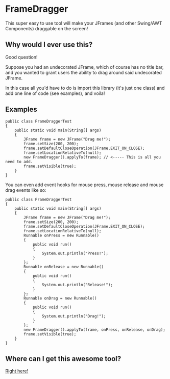 FrameDragger
============

This super easy to use tool will make your JFrames (and other Swing/AWT Components) draggable on the screen!

Why would I ever use this?
--------------------------

Good question!

Suppose you had an undecorated JFrame, which of course has no title bar, and you wanted to grant users the ability to drag around said undecorated JFrame.

In this case all you'd have to do is import this library (it's just one class) and add one line of code (see examples), and voila!

Examples
--------

    public class FrameDraggerTest
    {
        public static void main(String[] args)
        {
            JFrame frame = new JFrame("Drag me!");
            frame.setSize(200, 200);
            frame.setDefaultCloseOperation(JFrame.EXIT_ON_CLOSE);
            frame.setLocationRelativeTo(null);
            new FrameDragger().applyTo(frame); // <----- This is all you need to add.
            frame.setVisible(true);
        }
    }

You can even add event hooks for mouse press, mouse release and mouse drag events like so:

    public class FrameDraggerTest
    {
        public static void main(String[] args)
        {
            JFrame frame = new JFrame("Drag me!");
            frame.setSize(200, 200);
            frame.setDefaultCloseOperation(JFrame.EXIT_ON_CLOSE);
            frame.setLocationRelativeTo(null);
            Runnable onPress = new Runnable()
            {
                public void run()
                {
                    System.out.println("Press!");
                }
            };
            Runnable onRelease = new Runnable()
            {
                public void run()
                {
                    System.out.println("Release!");
                }
            };
            Runnable onDrag = new Runnable()
            {
                public void run()
                {
                    System.out.println("Drag!");
                }
            };
            new FrameDragger().applyTo(frame, onPress, onRelease, onDrag);
            frame.setVisible(true);
        }
    }
    
Where can I get this awesome tool?
----------------------------------

[Right here!](http://moomoohk.minelord.com/wp-content/uploads/2013/05/FrameDragger.jar)
